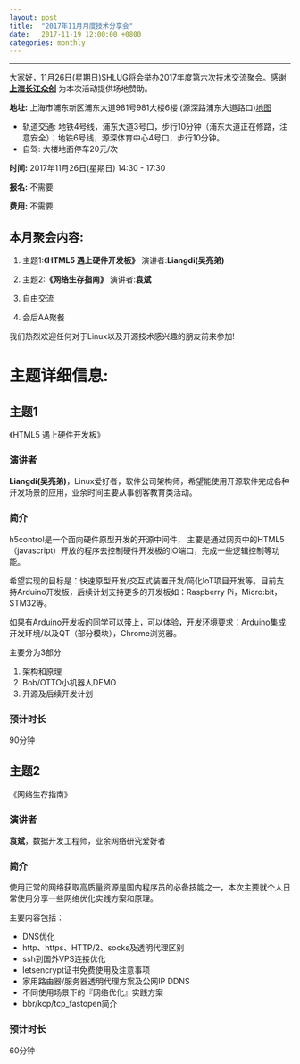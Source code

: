 ```yaml
---
layout: post
title:  "2017年11月月度技术分享会"
date:   2017-11-19 12:00:00 +0800
categories: monthly
---
```

--------------------------------------------------------------------------------
大家好，11月26日(星期日)SHLUG将会举办2017年度第六次技术交流聚会。感谢 [**上海长江众创**](http://www.cjzc.net.cn/) 为本次活动提供场地赞助。

**地址:** 上海市浦东新区浦东大道981号981大楼6楼 (源深路浦东大道路口)[地图](http://ditu.amap.com/place/B00156E476) 

- 轨道交通: 地铁4号线，浦东大道3号口，步行10分钟（浦东大道正在修路，注意安全）；地铁6号线，源深体育中心4号口，步行10分钟。
- 自驾: 大楼地面停车20元/次

**时间:** 2017年11月26日(星期日) 14:30 - 17:30

**报名:** 不需要

**费用:** 不需要

本月聚会内容:
---------------
1. 主题1:**《HTML5 遇上硬件开发板》** 演讲者:**Liangdi(吴亮弟)**

2. 主题2:**《网络生存指南》** 演讲者:**袁斌**

4. 自由交流

5. 会后AA聚餐

我们热烈欢迎任何对于Linux以及开源技术感兴趣的朋友前来参加!

# 主题详细信息:
## 主题1
《HTML5 遇上硬件开发板》

### 演讲者
**Liangdi(吴亮弟)**，Linux爱好者，软件公司架构师，希望能使用开源软件完成各种开发场景的应用，业余时间主要从事创客教育类活动。

### 简介
h5control是一个面向硬件原型开发的开源中间件， 主要是通过网页中的HTML5（javascript）开放的程序去控制硬件开发板的IO端口，完成一些逻辑控制等功能。

希望实现的目标是：快速原型开发/交互式装置开发/简化IoT项目开发等。目前支持Arduino开发板，后续计划支持更多的开发板如：Raspberry Pi，Micro:bit，STM32等。

如果有Arduino开发板的同学可以带上，可以体验，开发环境要求：Arduino集成开发环境/以及QT（部分模块），Chrome浏览器。

主要分为3部分

1. 架构和原理
2. Bob/OTTO小机器人DEMO
3. 开源及后续开发计划

### 预计时长
90分钟

## 主题2
《网络生存指南》

### 演讲者
**袁斌**，数据开发工程师，业余网络研究爱好者

### 简介

使用正常的网络获取高质量资源是国内程序员的必备技能之一，本次主要就个人日常使用分享一些网络优化实践方案和原理。

主要内容包括：
- DNS优化
- http、https、HTTP/2、socks及透明代理区别
- ssh到国外VPS连接优化
- letsencrypt证书免费使用及注意事项
- 家用路由器/服务器透明代理方案及公网IP DDNS
- 不同使用场景下的『网络优化』实践方案
- bbr/kcp/tcp_fastopen简介

### 预计时长
60分钟
